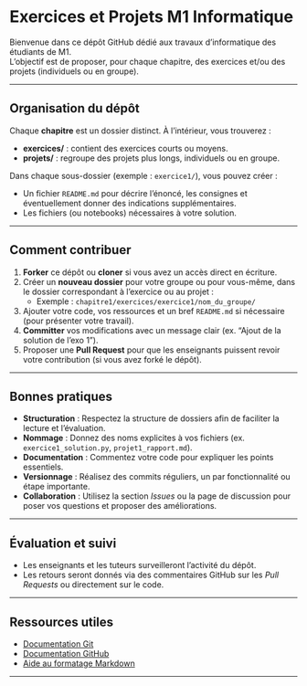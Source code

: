 # Exercices et Projets M1 Informatique

Bienvenue dans ce dépôt GitHub dédié aux travaux d’informatique des étudiants de M1.  
L’objectif est de proposer, pour chaque chapitre, des exercices et/ou des projets (individuels ou en groupe).

---

## Organisation du dépôt

Chaque **chapitre** est un dossier distinct. À l’intérieur, vous trouverez :

- **exercices/** : contient des exercices courts ou moyens.
- **projets/** : regroupe des projets plus longs, individuels ou en groupe.



Dans chaque sous-dossier (exemple : `exercice1/`), vous pouvez créer :
- Un fichier `README.md` pour décrire l’énoncé, les consignes et éventuellement donner des indications supplémentaires.
- Les fichiers (ou notebooks) nécessaires à votre solution.

---

## Comment contribuer

1. **Forker** ce dépôt ou **cloner** si vous avez un accès direct en écriture.
2. Créer un **nouveau dossier** pour votre groupe ou pour vous-même, dans le dossier correspondant à l’exercice ou au projet :
   - Exemple : `chapitre1/exercices/exercice1/nom_du_groupe/`
3. Ajouter votre code, vos ressources et un bref `README.md` si nécessaire (pour présenter votre travail).
4. **Committer** vos modifications avec un message clair (ex. “Ajout de la solution de l’exo 1”).
5. Proposer une **Pull Request** pour que les enseignants puissent revoir votre contribution (si vous avez forké le dépôt).

---

## Bonnes pratiques

- **Structuration** : Respectez la structure de dossiers afin de faciliter la lecture et l’évaluation.
- **Nommage** : Donnez des noms explicites à vos fichiers (ex. `exercice1_solution.py`, `projet1_rapport.md`).
- **Documentation** : Commentez votre code pour expliquer les points essentiels.
- **Versionnage** : Réalisez des commits réguliers, un par fonctionnalité ou étape importante.
- **Collaboration** : Utilisez la section *Issues* ou la page de discussion pour poser vos questions et proposer des améliorations.

---

## Évaluation et suivi

- Les enseignants et les tuteurs surveilleront l’activité du dépôt.  
- Les retours seront donnés via des commentaires GitHub sur les *Pull Requests* ou directement sur le code.  

---

## Ressources utiles

- [Documentation Git](https://git-scm.com/doc)  
- [Documentation GitHub](https://docs.github.com/)  
- [Aide au formatage Markdown](https://www.markdownguide.org/)

---

